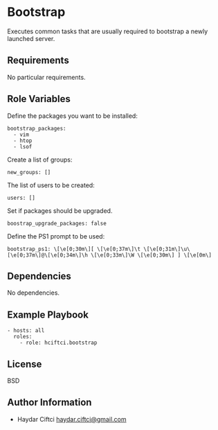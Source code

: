 Bootstrap
=========

Executes common tasks that are usually required to bootstrap a newly launched server.

Requirements
------------

No particular requirements.

Role Variables
--------------
Define the packages you want to be installed:

```
bootstrap_packages:
  - vim
  - htop
  - lsof
```
Create a list of groups:
```
new_groups: []
```

The list of users to be created:
```
users: []
```

Set if packages should be upgraded.
```
boostrap_upgrade_packages: false
```

Define the PS1 prompt to be used:
```
bootstrap_ps1: \[\e[0;30m\][ \[\e[0;37m\]\t \[\e[0;31m\]\u\[\e[0;37m\]@\[\e[0;34m\]\h \[\e[0;33m\]\W \[\e[0;30m\] ] \[\e[0m\]
```
Dependencies
------------

No dependencies.

Example Playbook
----------------
```
- hosts: all
  roles:
    - role: hciftci.bootstrap
```
License
-------

BSD

Author Information
------------------

* Haydar Ciftci <haydar.ciftci@gmail.com>